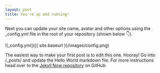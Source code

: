 ```yaml
---
layout: post
title: You're up and running!
---
```


Next you can update your site name, avatar and other options using the _config.yml file in the root of your repository (shown below :point_down:).

![_config.yml]({{ site.baseurl }}/images/config.png)

The easiest way to make your first post is to edit this one. Hooray! Go into /_posts/ and update the Hello World markdown file. For more instructions head over to the [Jekyll Now repository](https://github.com/barryclark/jekyll-now) on GitHub.
